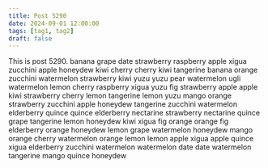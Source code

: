 ```yaml
---
title: Post 5290
date: 2024-09-01 12:00:00
tags: [tag1, tag2]
draft: false
---
```

This is post 5290.
banana
grape
date
strawberry
raspberry
apple
xigua
zucchini
apple
honeydew
kiwi
cherry
cherry
kiwi
tangerine
banana
orange
zucchini
watermelon
strawberry
kiwi
yuzu
yuzu
pear
watermelon
ugli
watermelon
lemon
cherry
raspberry
xigua
yuzu
fig
strawberry
apple
apple
kiwi
strawberry
cherry
lemon
tangerine
lemon
yuzu
mango
orange
strawberry
zucchini
apple
honeydew
tangerine
zucchini
watermelon
elderberry
quince
quince
elderberry
nectarine
strawberry
nectarine
quince
grape
tangerine
lemon
honeydew
kiwi
xigua
fig
orange
orange
fig
elderberry
orange
honeydew
lemon
grape
watermelon
honeydew
mango
orange
cherry
watermelon
orange
lemon
lemon
apple
xigua
apple
quince
xigua
elderberry
zucchini
watermelon
watermelon
date
date
watermelon
tangerine
mango
quince
honeydew
